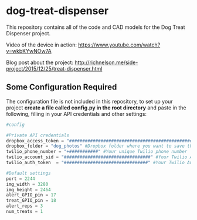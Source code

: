 # dog-treat-dispenser

This repository contains all of the code and CAD models for the Dog Treat Dispenser project.

Video of the device in action: https://www.youtube.com/watch?v=wkbKYwNOw7A

Blog post about the project: http://richnelson.me/side-project/2015/12/25/treat-dispenser.html

## Some Configuration Required

The configuration file is not included in this repository,  to set up your project **create a file called config.py in the root directory** and paste in the following, filling in your API credentials and other settings:
```python
#config

#Private API credentials
dropbox_access_token = "################################################################" #Your Dropbox Access Token
dropbox_folder = "dog_photos" #Dropbox folder where you want to save th photos, you must create this folder in your Dropbox
twilio_phone_number = "+###########" #Your unique Twilio phone number
twilio_account_sid = "#################################" #Your Twilio Account SID
twilio_auth_token  = "################################" #Your Twilio Auth Token

#Default settings
port = 2244
img_width = 3280
img_height = 2464
alert_GPIO_pin = 17
treat_GPIO_pin = 18
alert_reps = 3
num_treats = 1
```
